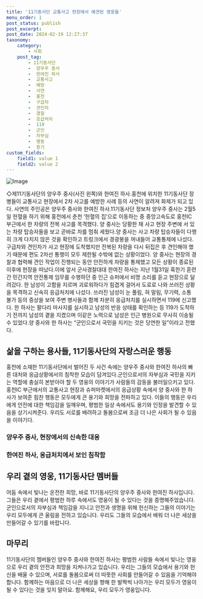 ```yaml
---
title: '11기동사단 교통사고 현장에서 예견된 영웅들'
menu_order: 1
post_status: publish
post_excerpt: 
post_date: 2024-02-19 12:27:37
taxonomy:
    category:
        - 사회
    post_tag:
        - 11기동사단
        -  양우주 중사
        -  한여진 하사
        -  교통사고
        -  예방
        -  사연
        -  홍천
        -  구급차
        -  견인차
        -  경찰
        -  응급처치
        -  119
        -  군인
        -  자부심
        -  행동
        -  용기
custom_fields:
    field1: value 1
    field2: value 2
---
```


![Image](https://imgnews.pstatic.net/image/087/2024/02/12/0001025458_001_20240212150614225.jpg?type=w647)

◇제11기동사단의 양우주 중사(사진 왼쪽)와 한여진 하사.홍천에 위치한 11기동사단 장병들이 교통사고 현장에서 2차 사고를 예방한 사례 등의 사연이 알려져 화제가 되고 있다. 사연의 주인공은 양우주 중사와 한여진 하사.11기동사단 정보처 양우주 중사는 2월5일 헌혈을 하기 위해 홍천에서 춘천 ‘헌혈의 집’으로 이동하는 중 중앙고속도로 홍천IC 부근에서 한 차량의 전복 사고를 목격했다. 양 중사는 당황한 채 사고 현장 주변에 서 있는 차량 탑승자들을 보고 곧바로 차를 멈춰 세웠다.양 중사는 사고 차량 탑승자들이 다행히 크게 다치지 않은 것을 확인하고 트렁크에서 경광봉을 꺼내들어 교통통제에 나섰다. 구급차와 견인차가 사고 현장에 도착했지만 전복된 차량을 다시 뒤집은 후 견인해야 했기 때문에 편도 2차선 통행이 모두 제한될 수밖에 없는 상황이었다. 양 중사는 현장의 경찰과 협력해 견인 작업이 진행되는 동안 안전하게 차량을 통제했고 모든 상황이 종료된 이후에 현장을 떠났다.이에 앞서 군사경찰대대 한여진 하사는 지난 1월31일 혹한기 훈련간 민간지역 안전통제 임무를 수행하던 중 인근 슈퍼에서 비명 소리를 듣고 현장으로 달려갔다. 한 남성이 고함을 지르며 괴로워하다가 힘겹게 걸어서 도로로 나와 쓰러진 상황을 목격하고 신속히 응급처치에 나섰다. 쓰러진 남성이 눈 풀림, 혀 말림, 무기력, 소통 불가 등의 증상을 보여 주변 병사들과 함께 차분히 응급처치를 실시하면서 119에 신고했다. 한 하사는 팔다리 마사지를 실시하고 남성의 반응 상태를 확인하는 등 119가 도착하기 전까지 남성의 곁을 지켰으며 이같은 노력으로 남성은 인근 병원으로 무사히 이송될 수 있었다.양 중사와 한 하사는 “군인으로서 국민을 지키는 것은 당연한 일”이라고 전했다.
## 삶을 구하는 용사들, 11기동사단의 자랑스러운 행동
홍천에 소재한 11기동사단에서 벌어진 두 사건 속에는 양우주 중사와 한여진 하사의 빠른 대처와 응급상황에서의 침착한 모습이 담겨있다.군인으로서의 자부심과 국민을 지키는 역할에 충실히 본받아야 할 두 영웅의 이야기가 사람들의 감동을 불러일으키고 있다. 홍천IC 부근에서의 교통사고 현장과 슈퍼마켓에서의 응급상황 속에서 양 중사와 한 하사가 보여준 힘찬 행동은 모두에게 큰 용기와 희망을 전파하고 있다. 이들의 행동은 우리에게 안전에 대한 책임감을 일깨우며, 평범한 일상 속에서도 용기와 인정을 발견할 수 있음을 상기시켜준다. 우리도 서로를 배려하고 돌봄으로써 조금 더 나은 사회가 될 수 있음을 이야기다.
### 양우주 중사, 현장에서의 신속한 대응
### 한여진 하사, 응급처치에서 보인 침착함
## 우리 곁의 영웅, 11기동사단 멤버들
어둠 속에서 빛나는 온전한 희망, 바로 11기동사단의 양우주 중사와 한여진 하사입니다. 그들은 우리 곁에서 평범한 하루 속에서도 영웅이 될 수 있다는 것을 증명해주었습니다. 군인으로서의 자부심과 책임감을 지니고 안전과 생명을 위해 헌신하는 그들의 이야기는 우리 모두에게 큰 울림을 전하고 있습니다. 우리도 그들의 모습에서 배워 더 나은 세상을 만들어갈 수 있기를 바랍니다.
## 마무리
11기동사단의 멤버들인 양우주 중사와 한여진 하사는 평범한 사람들 속에서 빛나는 영웅으로 우리 곁의 안전과 희망을 지켜나가고 있습니다. 우리는 그들의 모습에서 용기와 헌신을 배울 수 있으며, 서로를 돌봄으로써 더 따뜻한 사회를 만들어갈 수 있음을 기억해야 합니다. 함께하는 마음으로 더 나은 세상을 향해 한 발짝씩 나아가는 우리 모두가 영웅이 될 수 있다는 것을 잊지 말아요. 함께해요, 우리 모두가 영웅입니다.
